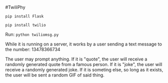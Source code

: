 #TwiliPhy

```pip install Flask```

```pip install twilio```

Run: ```python twiliomsg.py```

While it is running on a server, it works by a user sending a text message to the number: 
		13478366734

The user may prompt anything. 
If it is "quote", the user will receive a randomly generated quote from a famous person.
If it is "joke", the user will receive a randomly generated joke.
If it is someting else, so long as it exists, the user will be sent a random GIF of said thing.